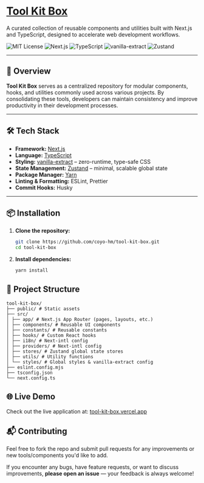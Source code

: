 # [Tool Kit Box](https://tool-kit-box.vercel.app/en)

A curated collection of reusable components and utilities built with Next.js and TypeScript, designed to accelerate web
development workflows.

![MIT License](https://img.shields.io/badge/license-MIT-blue.svg)
![Next.js](https://img.shields.io/badge/Next.js-15.2.3-black?logo=next.js)
![TypeScript](https://img.shields.io/badge/TypeScript-5-blue?logo=typescript)
![vanilla-extract](https://img.shields.io/badge/vanilla--extract-%23DDC500?style=flat&logo=css3&logoColor=black)
![Zustand](https://img.shields.io/badge/Zustand-%23FFDD57?style=flat&logo=react&logoColor=black)

---

## 🚀 Overview

**Tool Kit Box** serves as a centralized repository for modular components, hooks, and utilities commonly used across
various projects. By consolidating these tools, developers can maintain consistency and improve productivity in their
development processes.

---

## 🛠 Tech Stack

- **Framework:** [Next.js](https://nextjs.org/)
- **Language:** [TypeScript](https://www.typescriptlang.org/)
- **Styling:** [vanilla-extract](https://vanilla-extract.style/) – zero-runtime, type-safe CSS
- **State Management:** [Zustand](https://zustand-demo.pmnd.rs/) – minimal, scalable global state
- **Package Manager:** [Yarn](https://yarnpkg.com/)
- **Linting & Formatting:** ESLint, Prettier
- **Commit Hooks:** Husky

---

## 📦 Installation

1. **Clone the repository:**

   ```bash
   git clone https://github.com/coyo-hm/tool-kit-box.git
   cd tool-kit-box
   ```
2. **Install dependencies:**

    ```bash
    yarn install
    ```

## 📁 Project Structure
```plaintext
tool-kit-box/ 
├── public/ # Static assets
├── src/ 
│ ├── app/ # Next.js App Router (pages, layouts, etc.) 
│ ├── components/ # Reusable UI components 
│ ├── constants/ # Reusable constants 
│ ├── hooks/ # Custom React hooks 
│ ├── i18n/ # Next-intl config 
│ ├── providers/ # Next-intl config 
│ ├── stores/ # Zustand global state stores 
│ ├── utils/ # Utility functions 
│ └── styles/ # Global styles & vanilla-extract config 
├── eslint.config.mjs 
├── tsconfig.json
└── next.config.ts

```


## 🌐 Live Demo

Check out the live application at: [tool-kit-box.vercel.app](https://tool-kit-box.vercel.app/en)


## 📬 Contributing

Feel free to fork the repo and submit pull requests for any improvements or new tools/components you'd like to add.

If you encounter any bugs, have feature requests, or want to discuss improvements, **please open an issue** — your feedback is always welcome!
